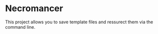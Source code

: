 # Necromancer
This project allows you to save template files and ressurect them via the command line.
